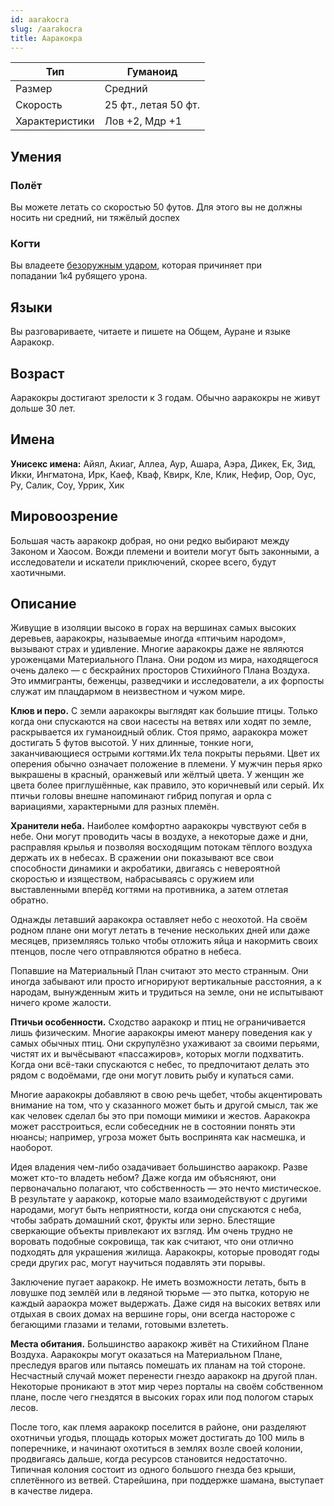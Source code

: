```yaml
---
id: aarakocra
slug: /aarakocra
title: Ааракокра
---
```


| Тип            | Гуманоид             |
| -------------- | -------------------- |
| Размер         | Средний              |
| Скорость       | 25 фт., летая 50 фт. |
| Характеристики | Лов +2, Мдр +1       |
## Умения
### Полёт
Вы можете летать со скоростью 50 футов. Для этого вы не должны носить ни средний, ни тяжёлый доспех

### Когти
Вы владеете [безоружным ударом](https://ttg.club/screens/unarmed_strike), которая причиняет при попадании 1к4 рубящего урона.

## Языки
Вы разговариваете, читаете и пишете на Общем, Ауране и языке Ааракокр.
## Возраст
Ааракокры достигают зрелости к 3 годам. Обычно ааракокры не живут дольше 30 лет.
## Имена
**Унисекс имена:** Айял, Акиаг, Аллеа, Аур, Ашара, Аэра, Дикек, Ек, Зид, Икки, Ингматона, Ирк, Каеф, Кваф, Квирк, Кле, Клик, Нефир, Оор, Оус, Ру, Салик, Соу, Уррик, Хик
## Мировоозрение
Большая часть ааракокр добрая, но они редко выбирают между Законом и Хаосом. Вожди племени и воители могут быть законными, а исследователи и искатели приключений, скорее всего, будут хаотичными.
## Описание
Живущие в изоляции высоко в горах на вершинах самых высоких деревьев, ааракокры, называемые иногда «птичьим народом», вызывают страх и удивление. Многие ааракокры даже не являются уроженцами Материального Плана. Они родом из мира, находящегося очень далеко — с бескрайних просторов Стихийного Плана Воздуха. Это иммигранты, беженцы, разведчики и исследователи, а их форпосты служат им плацдармом в неизвестном и чужом мире.

**Клюв и перо.** С земли ааракокры выглядят как большие птицы. Только когда они спускаются на свои насесты на ветвях или ходят по земле, раскрывается их гуманоидный облик. Стоя прямо, ааракокра может достигать 5 футов высотой. У них длинные, тонкие ноги, заканчивающиеся острыми когтями.Их тела покрыты перьями. Цвет их оперения обычно означает положение в племени. У мужчин перья ярко выкрашены в красный, оранжевый или жёлтый цвета. У женщин же цвета более приглушённые, как правило, это коричневый или серый. Их птичьи головы внешне напоминают гибрид попугая и орла с вариациями, характерными для разных племён.

**Хранители неба.** Наиболее комфортно ааракокры чувствуют себя в небе. Они могут проводить часы в воздухе, а некоторые даже и дни, расправляя крылья и позволяя восходящим потокам тёплого воздуха держать их в небесах. В сражении они показывают все свои способности динамики и акробатики, двигаясь с невероятной скоростью и изяществом, набрасываясь с оружием или выставленными вперёд когтями на противника, а затем отлетая обратно.

Однажды летавший ааракокра оставляет небо с неохотой. На своём родном плане они могут летать в течение нескольких дней или даже месяцев, приземляясь только чтобы отложить яйца и накормить своих птенцов, после чего отправляются обратно в небеса.

Попавшие на Материальный План считают это место странным. Они иногда забывают или просто игнорируют вертикальные расстояния, а к народам, вынужденным жить и трудиться на земле, они не испытывают ничего кроме жалости.

**Птичьи особенности.** Сходство ааракокр и птиц не ограничивается лишь физическим. Многие ааракокры имеют манеру поведения как у самых обычных птиц. Они скрупулёзно ухаживают за своими перьями, чистят их и вычёсывают «пассажиров», которых могли подхватить. Когда они всё-таки спускаются с небес, то предпочитают делать это рядом с водоёмами, где они могут ловить рыбу и купаться сами.

Многие ааракокры добавляют в свою речь щебет, чтобы акцентировать внимание на том, что у сказанного может быть и другой смысл, так же как человек сделал бы это при помощи мимики и жестов. Ааракокра может расстроиться, если собеседник не в состоянии понять эти нюансы; например, угроза может быть воспринята как насмешка, и наоборот.

Идея владения чем-либо озадачивает большинство ааракокр. Разве может кто-то владеть небом? Даже когда им объясняют, они первоначально полагают, что собственность — это нечто мистическое. В результате у ааракокр, которые мало взаимодействуют с другими народами, могут быть неприятности, когда они спускаются с неба, чтобы забрать домашний скот, фрукты или зерно. Блестящие сверкающие объекты привлекают их взгляд. Им очень трудно не воровать подобные сокровища, так как считают, что они отлично подходять для украшения жилища. Ааракокры, которые проводят годы среди других рас, могут научиться подавлять эти порывы.

Заключение пугает ааракокр. Не иметь возможности летать, быть в ловушке под землёй или в ледяной тюрьме — это пытка, которую не каждый аараокра может выдержать. Даже сидя на высоких ветвях или отдыхая в своих домах на вершине горы, они всегда настороже с бегающими глазами и телами, готовыми взлететь.

**Места обитания.** Большинство ааракокр живёт на Стихийном Плане Воздуха. Ааракокры могут оказаться на Материальном Плане, преследуя врагов или пытаясь помешать их планам на той стороне. Несчастный случай может перенести гнездо ааракокр на другой план. Некоторые проникают в этот мир через порталы на своём собственном плане, после чего гнездятся в высоких горах или под пологом старых лесов.

После того, как племя ааракокр поселится в районе, они разделяют охотничьи угодья, площадь которых может достигать до 100 миль в поперечнике, и начинают охотиться в землях возле своей колонии, продвигаясь дальше, когда ресурсов становится недостаточно. Типичная колония состоит из одного большого гнезда без крыши, сплетённого из ветвей. Старейшина, при поддержке шамана, выступает в качестве лидера.